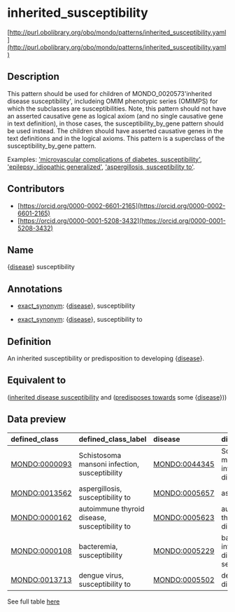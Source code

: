 # inherited_susceptibility 

[http://purl.obolibrary.org/obo/mondo/patterns/inherited_susceptibility.yaml](http://purl.obolibrary.org/obo/mondo/patterns/inherited_susceptibility.yaml)
## Description 

This pattern should be used for children of MONDO_0020573'inherited disease susceptibility', includeing OMIM phenotypic series (OMIMPS) for which the subclasses are susceptibilities. Note, this pattern should not have an asserted causative gene as logical axiom (and no single causative gene in text definition), in those cases, the susceptibility_by_gene pattern should be used instead. The children should have asserted causative genes in the text definitions and in the logical axioms. This pattern is a superclass of the susceptibility_by_gene pattern.

Examples: ['microvascular complications of diabetes, susceptibility'](http://purl.obolibrary.org/obo/MONDO_0000065), ['epilepsy, idiopathic generalized'](http://purl.obolibrary.org/obo/MONDO_0005579), ['aspergillosis, susceptibility to'](http://purl.obolibrary.org/obo/MONDO_0013562).
## Contributors 
* [https://orcid.org/0000-0002-6601-2165](https://orcid.org/0000-0002-6601-2165) 
* [https://orcid.org/0000-0001-5208-3432](https://orcid.org/0000-0001-5208-3432) 
## Name 

{[disease](http://purl.obolibrary.org/obo/MONDO_0000001)} susceptibility

## Annotations 

* [exact_synonym](http://www.geneontology.org/formats/oboInOwl#hasExactSynonym): {[disease](http://purl.obolibrary.org/obo/MONDO_0000001)}, susceptibility

* [exact_synonym](http://www.geneontology.org/formats/oboInOwl#hasExactSynonym): {[disease](http://purl.obolibrary.org/obo/MONDO_0000001)}, susceptibility to

## Definition 

An inherited susceptibility or predisposition to developing {[disease](http://purl.obolibrary.org/obo/MONDO_0000001)}.

## Equivalent to 

([inherited disease susceptibility](http://purl.obolibrary.org/obo/MONDO_0020573) and ([predisposes towards](http://purl.obolibrary.org/obo/http_//purl.obolibrary.org/obo/mondo#predisposes_towards) some {[disease](http://purl.obolibrary.org/obo/MONDO_0000001)}))

## Data preview 
| defined_class                                | defined_class_label                           | disease                                      | disease_label                            |
|:---------------------------------------------|:----------------------------------------------|:---------------------------------------------|:-----------------------------------------|
| [MONDO:0000093](http://purl.obolibrary.org/obo/MONDO_0000093) | Schistosoma mansoni infection, susceptibility | [MONDO:0044345](http://purl.obolibrary.org/obo/MONDO_0044345) | Schistosoma mansoni infectious disease   |
| [MONDO:0013562](http://purl.obolibrary.org/obo/MONDO_0013562) | aspergillosis, susceptibility to              | [MONDO:0005657](http://purl.obolibrary.org/obo/MONDO_0005657) | aspergillosis                            |
| [MONDO:0000162](http://purl.obolibrary.org/obo/MONDO_0000162) | autoimmune thyroid disease, susceptibility to | [MONDO:0005623](http://purl.obolibrary.org/obo/MONDO_0005623) | autoimmune thyroid disease               |
| [MONDO:0000108](http://purl.obolibrary.org/obo/MONDO_0000108) | bacteremia, susceptibility                    | [MONDO:0005229](http://purl.obolibrary.org/obo/MONDO_0005229) | bacterial infectious disease with sepsis |
| [MONDO:0013713](http://purl.obolibrary.org/obo/MONDO_0013713) | dengue virus, susceptibility to               | [MONDO:0005502](http://purl.obolibrary.org/obo/MONDO_0005502) | dengue disease                           |

See full table [here](https://github.com/monarch-initiative/mondo/blob/master/src/patterns/data/matches/inherited_susceptibility.tsv) 
